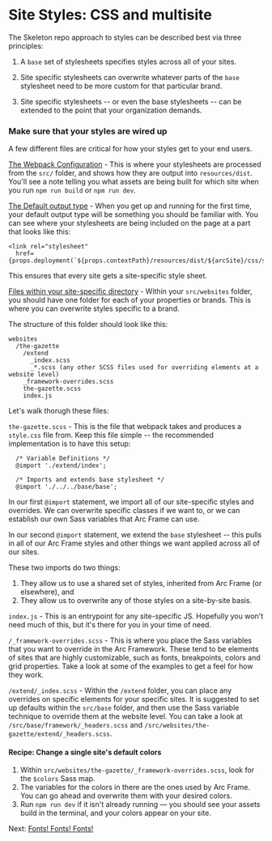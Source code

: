 # Site Styles: CSS and multisite

The Skeleton repo approach to styles can be described best via three principles:

1. A `base` set of stylesheets specifies styles across all of your sites.

1. Site specific stylesheets can overwrite whatever parts of the `base` stylesheet need to be more custom for that particular brand.

1. Site specific stylesheets -- or even the base stylesheets -- can be extended to the point that your organization demands.

### Make sure that your styles are wired up

A few different files are critical for how your styles get to your end users.

[The Webpack Configuration](./../../../config/entries.js) - This is where your stylesheets are processed from the `src/` folder, and shows how they are output into `resources/dist`. You'll see a note telling you what assets are being built for which site when you run `npm run build` or `npm run dev`.

[The Default output type](./../../../components/output-types/default.jsx) - When you get up and running for the first time, your default output type will be something you should be familiar with. You can see where your stylesheets are being included on the page at a part that looks like this:

```
<link rel="stylesheet"
  href={props.deployment(`${props.contextPath}/resources/dist/${arcSite}/css/style.css`)}/>
```

This ensures that every site gets a site-specific style sheet.

[Files within your site-specific directory](./../../../src/websites/the-gazette) - Within your `src/websites` folder, you should have one folder for each of your properties or brands. This is where you can overwrite styles specific to a brand.

The structure of this folder should look like this:

```
websites
  /the-gazette
    /extend
      _index.scss
      _*.scss (any other SCSS files used for overriding elements at a website level)
    _framework-overrides.scss
    the-gazette.scss
    index.js
```

Let's walk thorugh these files:

`the-gazette.scss` - This is the file that webpack takes and produces a `style.css` file from. Keep this file simple -- the recommended implementation is to have this setup:

```
  /* Variable Definitions */
  @import './extend/index';

  /* Imports and extends base stylesheet */
  @import './../../base/base';
```

In our first `@import` statement, we import all of our site-specific styles and overrides. We can overwrite specific classes if we want to, or we can establish our own Sass variables that Arc Frame can use.

In our second `@import` statement, we extend the `base` stylesheet -- this pulls in all of our Arc Frame styles and other things we want applied across all of our sites.

These two imports do two things:

1. They allow us to use a shared set of styles, inherited from Arc Frame (or elsewhere), and
2. They allow us to overwrite any of those styles on a site-by-site basis.

`index.js` - This is an entrypoint for any site-specific JS. Hopefully you won't need much of this, but it's there for you in your time of need.

`/_framework-overrides.scss` - This is where you place the Sass variables that you want to override in the Arc Framework. These tend to be elements of sites that are highly customizable, such as fonts, breakpoints, colors and grid properties. Take a look at some of the examples to get a feel for how they work.

`/extend/_index.scss` - Within the `/extend` folder, you can place any overrides on specific elements for your specific sites. It is suggested to set up defaults within the `src/base` folder, and then use the Sass variable technique to override them at the website level. You can take a look at `/src/base/framework/_headers.scss` and `/src/websites/the-gazette/extend/_headers.scss`.

#### Recipe: Change a single site's default colors

1. Within `src/websites/the-gazette/_framework-overrides.scss`, look for the `$colors` Sass map.
1. The variables for the colors in there are the ones used by Arc Frame. You can go ahead and overwrite them with your desired colors.
1. Run `npm run dev` if it isn't already running — you should see your assets build in the terminal, and your colors appear on your site.

Next: [Fonts! Fonts! Fonts!](./adding-fonts.md)
